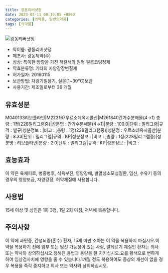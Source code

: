 ```yaml
---
title: 광동리버샷정
date: 2023-03-11 00:19:05 +0800
categories: [의약품, 일반의약품]
tags: [의약품]
---
```

![광동리버샷정](https://nedrug.mfds.go.kr/pbp/cmn/itemImageDownload/148682304213600195)

- 약이름: 광동리버샷정
- 제조사: 광동제약(주)
- 성상: 특이한 방향을 가진 적갈색의 원형 필름코팅정제
- 약효분류명: 기타의 자양강장변질제
- 허가일자: 20160115
- 보관방법: 차광기밀용기, 실온(1~30℃)보관
- 사용기간: 제조일로부터 36 개월
## 유효성분
M040133리보플라빈|M223167우르소데옥시콜산|M261840간가수분해물(4→1)
총량 : 1정(228밀리그램중)|성분명 : 간가수분해물(4→1)|분량 : 100.0|단위 : 밀리그램|규격 : 별규|성분정보 : |비고 : ;총량 : 1정(228밀리그램중)|성분명 : 우르소데옥시콜산|분량 : 8.33|단위 : 밀리그램|규격 : KP|성분정보 : |비고 : ;총량 : 1정(228밀리그램중)|성분명 : 리보플라빈|분량 : 2.0|단위 : 밀리그램|규격 : KP|성분정보 : |비고 :
## 효능효과
이 약은 육체피로, 병중병후, 식욕부진, 영양장애, 발열성소모성질환, 임신, 수유기 등의 경우의 영양보급, 자양강장, 허약체질에 사용합니다.
## 사용법
15세 이상 및 성인은 1회 3정, 1일 2회 아침, 저녁에 복용합니다.
## 주의사항
이 약에 과민증, 간성뇌증(혼수) 환자, 15세 미만 소아는 이 약을 복용하지 마십시오.이 약을 복용하기 전에 임부 또는 임신 가능성이 있는 사람, 알레르기 체질인 환자는 의사 또는 약사와 상의하십시오.정해진 용법과 용량을 잘 지키십시오.요를 황색으로 변하게 하여 임상검사치에 영향을 줄 수 있습니다.1개월 정도 복용하여도 증상의 개선이 없을 경우 복용을 즉각 중지하고 의사 또는 약사와 상의하십시오.
